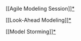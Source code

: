 
[[Agile Modeling Session]][*](http://agilemodeling.com/essays/agileModelingSession.htm)

[[Look-Ahead Modeling]][*](http://agilemodeling.com/essays/modelAhead.htm)

[[Model Storming]][*](http://agilemodeling.com/essays/modelStorming.htm)
